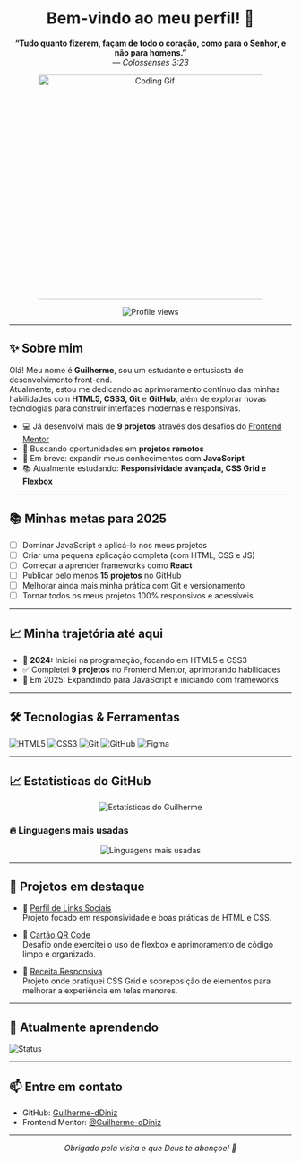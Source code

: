<h1 align="center">Bem-vindo ao meu perfil! 👋</h1>

<p align="center">
  <strong>“Tudo quanto fizerem, façam de todo o coração, como para o Senhor, e não para homens.”</strong><br>
  <em>— Colossenses 3:23</em>
</p>

<p align="center">
  <img src="https://media.giphy.com/media/qgQUggAC3Pfv687qPC/giphy.gif" width="400" alt="Coding Gif" />
</p>

<p align="center">
  <img src="https://komarev.com/ghpvc/?username=Guilherme-dDiniz&color=blue" alt="Profile views" />
</p>

---

## ✨ Sobre mim

Olá! Meu nome é **Guilherme**, sou um estudante e entusiasta de desenvolvimento front-end.  
Atualmente, estou me dedicando ao aprimoramento contínuo das minhas habilidades com **HTML5, CSS3, Git** e **GitHub**, além de explorar novas tecnologias para construir interfaces modernas e responsivas.  

- 💻 Já desenvolvi mais de **9 projetos** através dos desafios do [Frontend Mentor](https://www.frontendmentor.io/profile/Guilherme-dDiniz)
- 🚀 Buscando oportunidades em **projetos remotos**
- 🎯 Em breve: expandir meus conhecimentos com **JavaScript**
- 📚 Atualmente estudando: **Responsividade avançada, CSS Grid e Flexbox**

---

## 📚 Minhas metas para 2025

- [ ] Dominar JavaScript e aplicá-lo nos meus projetos
- [ ] Criar uma pequena aplicação completa (com HTML, CSS e JS)
- [ ] Começar a aprender frameworks como **React**
- [ ] Publicar pelo menos **15 projetos** no GitHub
- [ ] Melhorar ainda mais minha prática com Git e versionamento
- [ ] Tornar todos os meus projetos 100% responsivos e acessíveis

---

## 📈 Minha trajetória até aqui

- 🚀 **2024:** Iniciei na programação, focando em HTML5 e CSS3
- ✅ Completei **9 projetos** no Frontend Mentor, aprimorando habilidades
- 🎯 Em 2025: Expandindo para JavaScript e iniciando com frameworks

---

## 🛠️ Tecnologias & Ferramentas

![HTML5](https://img.shields.io/badge/HTML5-E34F26?style=for-the-badge&logo=html5&logoColor=white)
![CSS3](https://img.shields.io/badge/CSS3-1572B6?style=for-the-badge&logo=css3&logoColor=white)
![Git](https://img.shields.io/badge/Git-F05032?style=for-the-badge&logo=git&logoColor=white)
![GitHub](https://img.shields.io/badge/GitHub-181717?style=for-the-badge&logo=github&logoColor=white)
![Figma](https://img.shields.io/badge/Figma-F24E1E?style=for-the-badge&logo=figma&logoColor=white)

---

## 📈 Estatísticas do GitHub

<p align="center">
  <img src="https://github-readme-stats.vercel.app/api?username=Guilherme-dDiniz&show_icons=true&theme=tokyonight" alt="Estatísticas do Guilherme" />
</p>

### 🔥 Linguagens mais usadas

<p align="center">
  <img src="https://github-readme-stats.vercel.app/api/top-langs/?username=Guilherme-dDiniz&layout=compact&theme=tokyonight" alt="Linguagens mais usadas" />
</p>

---

## 🌱 Projetos em destaque

- 🔗 [Perfil de Links Sociais](https://guilherme-ddiniz.github.io/social-links-profile-main/)  
  Projeto focado em responsividade e boas práticas de HTML e CSS.

- 🔗 [Cartão QR Code](https://guilherme-ddiniz.github.io/qr-code-main/)  
  Desafio onde exercitei o uso de flexbox e aprimoramento de código limpo e organizado.

- 🔗 [Receita Responsiva](#)  
  Projeto onde pratiquei CSS Grid e sobreposição de elementos para melhorar a experiência em telas menores.

---

## 🚀 Atualmente aprendendo

![Status](https://img.shields.io/badge/Aprendendo-Responsividade%20e%20CSS%20Grid-blueviolet?style=for-the-badge)

---

## 📫 Entre em contato

- GitHub: [Guilherme-dDiniz](https://github.com/Guilherme-dDiniz)
- Frontend Mentor: [@Guilherme-dDiniz](https://www.frontendmentor.io/profile/Guilherme-dDiniz)

---

<p align="center">
  <em>Obrigado pela visita e que Deus te abençoe! 🙌</em>
</p>
